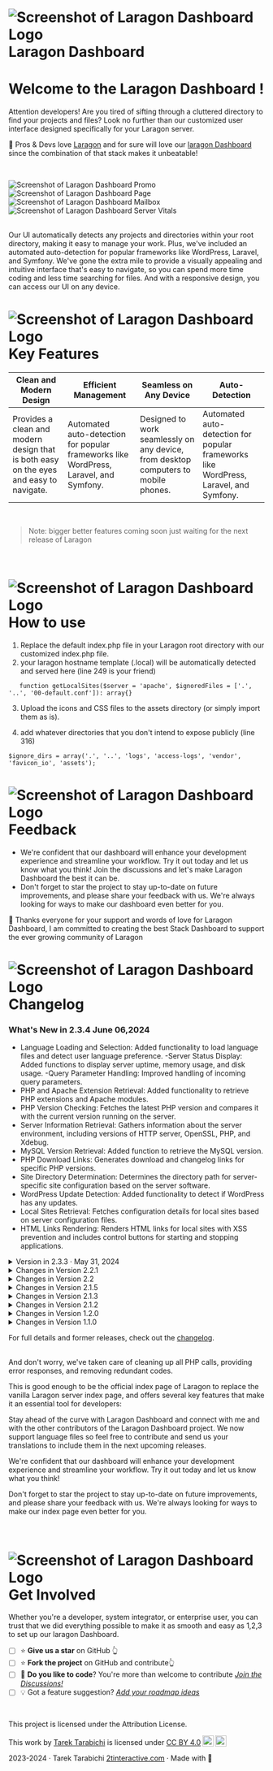 # ![Screenshot of Laragon Dashboard Logo](assets/favicon/favicon-32x32.png)  Laragon Dashboard  

# Welcome to the Laragon Dashboard ! 

Attention developers!
Are you tired of sifting through a cluttered directory to find your projects and files? Look no further than our customized user interface designed specifically for your Laragon server.


🚀 Pros & Devs love [Laragon](https://laragon.org) and for sure will love our [laragon Dashboard](https://github.com/LebToki/Laragon-Dashboard) since the combination of that stack makes it unbeatable!

<br>

![Screenshot of Laragon Dashboard Promo ](assets/LaragonDash.jpg)
![Screenshot of Laragon Dashboard Page](assets/01-Dashboard.png)
![Screenshot of Laragon Dashboard Mailbox](assets/02-MailBox.png)
![Screenshot of Laragon Dashboard Server Vitals](assets/03-Server-Vitals.png)

<br>
Our UI automatically detects any projects and directories within your root directory, making it easy to manage your work. Plus, we've included an automated auto-detection for popular frameworks like WordPress, Laravel, and Symfony. We've gone the extra mile to provide a visually appealing and intuitive interface that's easy to navigate, so you can spend more time coding and less time searching for files. And with a responsive design, you can access our UI on any device.

# ![Screenshot of Laragon Dashboard Logo](assets/favicon/favicon-32x32.png)  Key Features

| Clean and Modern Design | Efficient Management |   Seamless on Any Device | Auto-Detection |  
|--------------------------------------------------------------------------------------------------------------|-------------------------------------------------------------------------------------------------------------------------|----------------------------------------------------------------------------------------------------------------------|------------------------------------------------------------------------------------------------------------------------|
| Provides a clean and modern design that is both easy on the eyes and easy to navigate. | Automated auto-detection for popular frameworks like WordPress, Laravel, and Symfony. | Designed to work seamlessly on any device, from desktop computers to mobile phones.   | Automated auto-detection for popular frameworks like WordPress, Laravel, and Symfony.                                     

<br>

> Note: bigger better features coming soon just waiting for the next release of Laragon

<br>

# ![Screenshot of Laragon Dashboard Logo](assets/favicon/favicon-32x32.png)  How to use

1. Replace the default index.php file in your Laragon root directory with our customized index.php file.
2. your laragon hostname template (.local) will be automatically detected and served here (line 249 is your friend)

```[php]
   function getLocalSites($server = 'apache', $ignoredFiles = ['.', '..', '00-default.conf']): array{}
```

3. Upload the icons and CSS files to the assets directory (or simply import them as is).

4. add whatever directories that you don't intend to expose publicly (line 316)

```[php]
$ignore_dirs = array('.', '..', 'logs', 'access-logs', 'vendor', 'favicon_io', 'assets');
```

# ![Screenshot of Laragon Dashboard Logo](assets/favicon/favicon-32x32.png)  Feedback
- We're confident that our dashboard will enhance your development experience and streamline your workflow. Try it out today and let us know what you think! Join the discussions and let's make Laragon Dashboard the best it can be.
- Don't forget to star the project to stay up-to-date on future improvements, and please share your feedback with us. We're always looking for ways to make our dashboard even better for you.

📢️ Thanks everyone for your support and words of love for Laragon Dashboard, I am committed to creating the best Stack Dashboard to support the ever growing community of Laragon

# ![Screenshot of Laragon Dashboard Logo](assets/favicon/favicon-32x32.png)  Changelog
### What's New in 2.3.4 June 06,2024
- Language Loading and Selection: Added functionality to load language files and detect user language preference.
-Server Status Display: Added functions to display server uptime, memory usage, and disk usage.
-Query Parameter Handling: Improved handling of incoming query parameters.
- PHP and Apache Extension Retrieval: Added functionality to retrieve PHP extensions and Apache modules.
- PHP Version Checking: Fetches the latest PHP version and compares it with the current version running on the server.
- Server Information Retrieval: Gathers information about the server environment, including versions of HTTP server, OpenSSL, PHP, and Xdebug.
- MySQL Version Retrieval: Added function to retrieve the MySQL version.
- PHP Download Links: Generates download and changelog links for specific PHP versions.
- Site Directory Determination: Determines the directory path for server-specific site configuration based on the server software.
- WordPress Update Detection: Added functionality to detect if WordPress has any updates.
- Local Sites Retrieval: Fetches configuration details for local sites based on server configuration files.
- HTML Links Rendering: Renders HTML links for local sites with XSS prevention and includes control buttons for starting and stopping applications.

<details>
<summary>Version in 2.3.3 · May 31, 2024</summary>
 
(major release re-written ground-up with languages support, mailbox and stack's Vitals )

**Introduced Language Translation Support**
- Implemented language translation support using JSON files.
- Fixed (de, en, es, fr, pt and tl for now)

**Introduced Breadcrumbs and Tabs:**
Introduced breadcrumb headers for each tab for better navigation.

These tabs are now in place:
- Servers Tab
- Mailbox Tab
- Server or Stack Vitals

**Other Updates and Improvements**

- HTML Structure:
Refactored HTML structure to include header for each tab within the tab content.
Updated navigation tabs to include servers, mailbox, and vitals.
- CSS Styling:
Improved overall styling with Bootstrap 5.
Added custom styles for tabs, headers, and overview cards.
- JavaScript Functionality:
Enhanced tab switching functionality with jQuery.
Added language selector change event to reload the page with the selected language.
- PHP Code Enhancements:
Refactored server information retrieval and display logic.
Enhanced error handling for server vitals data retrieval.
</details>




<details>
<summary>Changes in Version 2.2.1</summary>

- Improved Error Handling and Security:
- Enhanced handleQueryParameter function with input validation and escaping of outputs to prevent XSS attacks.

**Updates and Enhancements:**
- Improved getServerExtensions function to handle Apache modules correctly.
- Updated getPhpVersion function to retrieve the latest PHP version from the official PHP website.
- Improved getSQLVersion function to handle MySQL version retrieval correctly.
- Enhanced getLocalSites function to ignore specific directories and files.
- Updated renderLinks function to prevent XSS attacks.
- Improved getSiteDir function to handle server software detection correctly.
- Removed the check for wp-admin when detecting Laravel.
- Removed the "Admin" link from the HTML output for Laravel applications.
</details>

<details>
<summary>Changes in Version 2.2</summary>

**Code Organization**
Separation of Concerns: Functions related to server status, PHP version checks, and other utilities have been suggested to be moved to separate files, enhancing maintainability and readability.

**Error Handling**
Robust Error Management: Enhanced error handling across the script, including the use of try-catch blocks for operations prone to failure, such as file access and external API calls.
Database Connection Handling: Improved the management of database connections by introducing exception handling to gracefully manage connection errors and prevent the application from crashing.

**Security Enhancements**
Input Sanitization: Strengthened the sanitization and validation of user inputs and external data manipulations, especially in URLs, file paths, and database queries, to prevent security vulnerabilities like SQL injection and XSS.
Sensitive Information: Increased caution around the display of sensitive information, ensuring that debugging and sensitive data are not exposed in the production environment.

**Performance Considerations**
Data Caching: Introduced caching strategies for frequently accessed data that doesn't change often, reducing the load on the server and speeding up response times.
Lazy Loading: Recommended lazy loading for non-critical resources to improve initial page load times.

**Front-end Enhancements**
JavaScript Graceful Degradation: Ensured that essential functionalities of the web application do not rely solely on JavaScript and work even when JavaScript is disabled.

**Accessibility and Usability**
WCAG Compliance: Improved accessibility by ensuring that the user interface complies with WCAG guidelines, including screen reader support, keyboard navigability, and proper contrast ratios.
Alt Attributes: Added alt attributes to all images for better accessibility.

**Responsive Design**
Ensured that the web application's layout is responsive and performs well across different devices using media queries.

**Modern PHP Features**
PHP 7.4 + Features: Leveraged modern PHP features such as typed properties, arrow functions, and null coalescing assignment operators where appropriate.

**Specific Code Refactoring**
These updates collectively enhance the security, performance, maintainability, and user experience of your Laragon server index page.
</details>

<details>
<summary>Changes in Version 2.1.5</summary>
ecurity: Added input validation and output escaping to prevent XSS and other security vulnerabilities.
Error Handling: Improved error handling with try-catch blocks and better error checking for file operations.
Readability: Refactored some functions for better readability and maintainability.
Modularity: Made the code more modular and easy to extend or modify.
</details>

<details>
<summary>Changes in Version 2.1.3</summary>
-Added Python based project detection case: The switch case for detecting Python based projects has been implemented, allowing the system to recognize Python projects within the Laragon root directory. This enables specific handling and customization for Python projects.

-Added Python project icon to the assets: A new icon representing Python projects has been added to the assets directory. This icon enhances the visual representation and differentiation of Python projects within the Laragon Server Index Page.
</details>


<details>
<summary>Changes in Version 2.1.2</summary>
- Updated UI for enhanced user experience: The user interface of the Laragon Server Index Page has been refined with improved styling, layout adjustments, and optimized visual elements. These enhancements aim to provide a more user-friendly and visually appealing experience for developers.

-Performance optimizations: Several optimizations have been implemented to improve the overall performance and loading speed of the Laragon Server Index Page. These optimizations ensure faster navigation and smoother interactions within the index page.
</details>


<details>
<summary>Changes in Version 1.2.0</summary>
- Updated UI for enhanced user experience: The user interface of the Laragon Server Index Page has been refined with improved styling, layout adjustments, and optimized visual elements. These enhancements aim to provide a more user-friendly and visually appealing experience for developers.
-Performance optimizations: Several optimizations have been implemented to improve the overall performance and loading speed of the Laragon Server Index Page. These optimizations ensure faster navigation and smoother interactions within the index page.
- Improved framework detection: The framework detection algorithm has been enhanced to automatically detect popular frameworks such as Laravel, Symfony, and WordPress within the Laragon root directory. This results in more accurate identification and tailored handling of framework-specific projects.
</details>



<details>
<summary>Changes in Version 1.1.0</summary>
- Initial release: The Laragon Server Index Page was initially introduced, providing a user-friendly and efficient interface for managing projects within the Laragon server environment. The index page included features like project visualization, basic file operations, and framework detection for Laravel.
</details>


For full details and former releases, check out the [changelog](changelog.md).


<br/>
And don't worry, we've taken care of cleaning up all PHP calls, providing error responses, and removing redundant codes.

This is good enough to be the official index page of Laragon to replace the vanilla Laragon server index page, and offers several key features that make it an essential tool for developers:

Stay ahead of the curve with Laragon Dashboard and connect with me and with the other contributors of the Laragon Dashboard project. We now support language files so feel free to contribute and send us your translations to include them in the next upcoming releases.

We're confident that our dashboard will enhance your development experience and streamline your workflow. Try it out today and let us know what you think!

Don't forget to star the project to stay up-to-date on future improvements, and please share your feedback with us. We're always looking for ways to make our index page even better for you.

<br/>

# ![Screenshot of Laragon Dashboard Logo](assets/favicon/favicon-32x32.png)  Get Involved

Whether you're a developer, system integrator, or enterprise user, you can trust that we did everything possible to make it as smooth and easy as 1,2,3 to set up our laragon Dashboard.

- [ ] ⭐ **Give us a star** on GitHub 👆
- [ ] ⭐ **Fork the project** on GitHub and contribute👆
- [ ] 🚀 **Do you like to code**? You're more than welcome to contribute [_Join the Discussions!_](https://github.com/LebToki/Laragon-Dashboard/discussions) 
- [ ] 💡 Got a feature suggestion? [_Add your roadmap ideas_](https://github.com/LebToki/Laragon-Dashboard/issues)

<br/>

This project is licensed under the Attribution License.
<p xmlns:cc="http://creativecommons.org/ns#" >This work by <a rel="cc:attributionURL dct:creator" property="cc:attributionName" href="https://2tinteractive.com">Tarek Tarabichi</a> is licensed under <a href="http://creativecommons.org/licenses/by/4.0/?ref=chooser-v1" target="_blank" rel="license noopener noreferrer" style="display:inline-block;">CC BY 4.0<img style="height:22px!important;margin-left:3px;vertical-align:text-bottom;" src="https://mirrors.creativecommons.org/presskit/icons/cc.svg?ref=chooser-v1"><img style="height:22px!important;margin-left:3px;vertical-align:text-bottom;" src="https://mirrors.creativecommons.org/presskit/icons/by.svg?ref=chooser-v1"></a></p>


2023-2024 · Tarek Tarabichi [2tinteractive.com](https://2tinteractive.com) · Made with 💙
